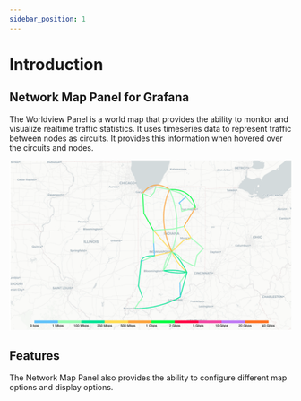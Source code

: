```yaml
---
sidebar_position: 1
---
```


# Introduction
## Network Map Panel for Grafana
The Worldview Panel is a world map that provides the ability to monitor and visualize realtime traffic statistics. It uses timeseries data to represent traffic between nodes as circuits. It provides this information when hovered over the circuits and nodes.

![Multiple Data Points Tooltip](../static/img/intro-image.png)

## Features
The Network Map Panel also provides the ability to configure different map options and display options. 